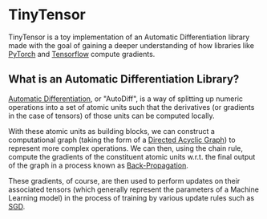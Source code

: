 # TinyTensor
TinyTensor is a toy implementation of an Automatic Differentiation library
made with the goal of gaining a deeper understanding of how libraries like
[PyTorch](https://github.com/pytorch/pytorch) and
[Tensorflow](https://github.com/tensorflow/tensorflow) compute gradients.

## What is an Automatic Differentiation Library?
[Automatic Differentiation](https://en.wikipedia.org/wiki/Automatic_differentiation),
or "AutoDiff", is a way of splitting up numeric operations into a set of atomic units
such that the derivatives (or gradients in the case of tensors) of those units can be
computed locally.

With these atomic units as building blocks, we can construct a computational
graph (taking the form of a
[Directed Acyclic Graph](https://en.wikipedia.org/wiki/Directed_acyclic_graph)) to
represent more complex operations. We can then, using the chain rule, compute the
gradients of the constituent atomic units w.r.t. the final output of the graph in a
process known as [Back-Propagation](https://en.wikipedia.org/wiki/Backpropagation).

These gradients, of course, are then used to perform updates on their associated
tensors (which generally represent the parameters of a Machine Learning model) in
the process of training by various update rules such as [SGD](https://en.wikipedia.org/wiki/Stochastic_gradient_descent).
